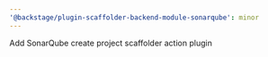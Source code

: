 ```yaml
---
'@backstage/plugin-scaffolder-backend-module-sonarqube': minor
---
```


Add SonarQube create project scaffolder action plugin
